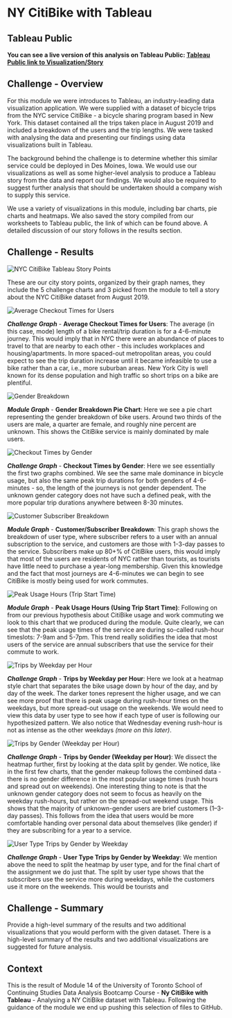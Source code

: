 # NY CitiBike with Tableau

## Tableau Public

**You can see a live version of this analysis on Tableau Public: [Tableau Public link to Visualization/Story](https://public.tableau.com/profile/shaun.coulter#!/vizhome/Module14-NYCCitibike_16216171699220/NYCCitiBikeStory)**

## Challenge - Overview

For this module we were introduces to Tableau, an industry-leading data visualization application. We were supplied with a dataset of bicycle trips from the NYC service CitiBike - a bicycle sharing program based in New York. This dataset contained all the trips taken place in August 2019 and included a breakdown of the users and the trip lengths. We were tasked with analysing the data and presenting our findings using data visualizations built in Tableau.

The background behind the challenge is to determine whether this similar service could be deployed in Des Moines, Iowa. We would use our visualizations as well as some higher-level analysis to produce a Tableau story from the data and report our findings. We would also be required to suggest further analysis that should be undertaken should a company wish to supply this service.

We use a variety of visualizations in this module, including bar charts, pie charts and heatmaps. We also saved the story compiled from our worksheets to Tableau public, the link of which can be found above. A detailed discussion of our story follows in the results section.

## Challenge - Results

![NYC CitiBike Tableau Story Points](images/0_story_points.png)

These are our city story points, organized by their graph names, they include the 5 challenge charts and 3 picked from the module to tell a story about the NYC CitiBike dataset from August 2019.

![Average Checkout Times for Users](images/1_checkout_times.png)

***Challenge Graph*** - **Average Checkout Times for Users**: The average (in this case, mode) length of a bike rental/trip duration is for a 4-6-minute journey. This would imply that in NYC there were an abundance of places to travel to that are nearby to each other - this includes workplaces and housing/apartments. In more spaced-out metropolitan areas, you could expect to see the trip duration increase until it became infeasible to use a bike rather than a car, i.e., more suburban areas. New York City is well known for its dense population and high traffic so short trips on a bike are plentiful.

![Gender Breakdown](images/2_gender_breakdown.png)

***Module Graph*** - **Gender Breakdown Pie Chart**: Here we see a pie chart representing the gender breakdown of bike users. Around two thirds of the users are male, a quarter are female, and roughly nine percent are unknown. This shows the CitiBike service is mainly dominated by male users.

![Checkout Times by Gender](images/3_gender_checkout.png)

***Challenge Graph*** - **Checkout Times by Gender**: Here we see essentially the first two graphs combined. We see the same male dominance in bicycle usage, but also the same peak trip durations for both genders of 4-6-minutes - so, the length of the journeys is not gender dependent. The unknown gender category does not have such a defined peak, with the more popular trip durations anywhere between 8-30 minutes.

![Customer Subscriber Breakdown](images/4_customer_breakdown.png)

***Module Graph*** - **Customer/Subscriber Breakdown**: This graph shows the breakdown of user type, where subscriber refers to a user with an annual subscription to the service, and customers are those with 1-3-day passes to the service. Subscribers make up 80+% of CitiBike users, this would imply that most of the users are residents of NYC rather than tourists, as tourists have little need to purchase a year-long membership. Given this knowledge and the fact that most journeys are 4-6-minutes we can begin to see CitiBike is mostly being used for work commutes.

![Peak Usage Hours (Trip Start Time)](images/5_peak_hours.png)

***Module Graph*** - **Peak Usage Hours (Using Trip Start Time)**: Following on from our previous hypothesis about CitiBike usage and work commuting we look to this chart that we produced during the module. Quite clearly, we can see that the peak usage times of the service are during so-called rush-hour timeslots: 7-9am and 5-7pm. This trend really solidifies the idea that most users of the service are annual subscribers that use the service for their commute to work.

![Trips by Weekday per Hour](images/6_trips_weekday_hour.png)

***Challenge Graph*** - **Trips by Weekday per Hour**: Here we look at a heatmap style chart that separates the bike usage down by hour of the day, and by day of the week. The darker tones represent the higher usage, and we can see more proof that there is peak usage during rush-hour times on the weekdays, but more spread-out usage on the weekends. We would need to view this data by user type to see how if each type of user is following our hypothesized pattern. We also notice that Wednesday evening rush-hour is not as intense as the other weekdays *(more on this later)*.

![Trips by Gender (Weekday per Hour)](images/7_trips_gender_weekday_hour.png)

***Challenge Graph*** - **Trips by Gender (Weekday per Hour)**: We dissect the heatmap further, first by looking at the data split by gender. We notice, like in the first few charts, that the gender makeup follows the combined data - there is no gender difference in the most popular usage times (rush hours and spread out on weekends). One interesting thing to note is that the unknown gender category does not seem to focus as heavily on the weekday rush-hours, but rather on the spread-out weekend usage. This shows that the majority of unknown-gender users are brief customers (1–3-day passes). This follows from the idea that users would be more comfortable handing over personal data about themselves (like gender) if they are subscribing for a year to a service.

![User Type Trips by Gender by Weekday](images/8_trips_gender_customer_weekday.png)

***Challenge Graph*** - **User Type Trips by Gender by Weekday**: We mention above the need to split the heatmap by user type, and for the final chart of the assignment we do just that. The split by user type shows that the subscribers use the service more during weekdays, while the customers use it more on the weekends. This would be tourists and

## Challenge - Summary

Provide a high-level summary of the results and two additional visualizations that you would perform with the given dataset.
There is a high-level summary of the results and two additional visualizations are suggested for future analysis.

## Context

This is the result of Module 14 of the University of Toronto School of Continuing Studies Data Analysis Bootcamp Course - **Ny CitiBike with Tableau** - Analysing a NY CitiBike dataset with Tableau. Following the guidance of the module we end up pushing this selection of files to GitHub.
